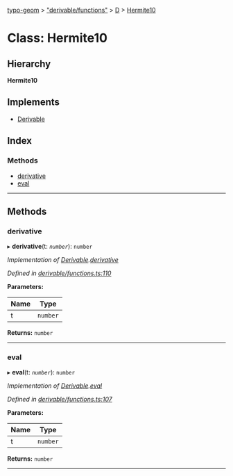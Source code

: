 [typo-geom](../README.md) > ["derivable/functions"](../modules/_derivable_functions_.md) > [D](../modules/_derivable_functions_.d.md) > [Hermite10](../classes/_derivable_functions_.d.hermite10.md)

# Class: Hermite10

## Hierarchy

**Hermite10**

## Implements

* [Derivable](../interfaces/_derivable_interface_.derivable.md)

## Index

### Methods

* [derivative](_derivable_functions_.d.hermite10.md#derivative)
* [eval](_derivable_functions_.d.hermite10.md#eval)

---

## Methods

<a id="derivative"></a>

###  derivative

▸ **derivative**(t: *`number`*): `number`

*Implementation of [Derivable](../interfaces/_derivable_interface_.derivable.md).[derivative](../interfaces/_derivable_interface_.derivable.md#derivative)*

*Defined in [derivable/functions.ts:110](https://github.com/be5invis/typo-geom/blob/d307ff5/src/derivable/functions.ts#L110)*

**Parameters:**

| Name | Type |
| ------ | ------ |
| t | `number` |

**Returns:** `number`

___
<a id="eval"></a>

###  eval

▸ **eval**(t: *`number`*): `number`

*Implementation of [Derivable](../interfaces/_derivable_interface_.derivable.md).[eval](../interfaces/_derivable_interface_.derivable.md#eval)*

*Defined in [derivable/functions.ts:107](https://github.com/be5invis/typo-geom/blob/d307ff5/src/derivable/functions.ts#L107)*

**Parameters:**

| Name | Type |
| ------ | ------ |
| t | `number` |

**Returns:** `number`

___

